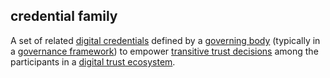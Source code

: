 ## credential family

<p class="c8"><span>A set of related </span><span class="c2"><a class="c3" href="#h.ddna9lucn4k6">digital credentials</a></span><span>&nbsp;defined by a </span><span class="c2"><a class="c3" href="#h.1wptecwzvuvz">governing body</a></span><span>&nbsp;(typically in a </span><span class="c2"><a class="c3" href="#h.2x05z0r097mn">governance framework</a></span><span>) to empower </span><span class="c2"><a class="c3" href="#h.syc9o7x61rkm">transitive trust decisions</a></span><span>&nbsp;among the participants in a </span><span class="c2"><a class="c3" href="#h.h47f86smlz4y">digital trust ecosystem</a></span><span class="c0">.</span></p>

